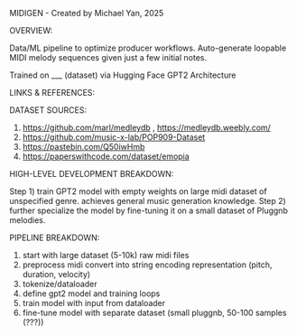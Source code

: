 MIDIGEN - Created by Michael Yan, 2025

OVERVIEW:

Data/ML pipeline to optimize producer workflows.
Auto-generate loopable MIDI melody sequences given just a few initial notes.

Trained on ___ (dataset) via Hugging Face GPT2 Architecture


LINKS & REFERENCES:

DATASET SOURCES:
1) https://github.com/marl/medleydb , https://medleydb.weebly.com/
2) https://github.com/music-x-lab/POP909-Dataset
3) https://pastebin.com/Q50iwHmb
4) https://paperswithcode.com/dataset/emopia


HIGH-LEVEL DEVELOPMENT BREAKDOWN:

Step 1) train GPT2 model with empty weights on large midi dataset of unspecified genre. achieves general music generation knowledge.
Step 2) further specialize the model by fine-tuning it on a small dataset of Pluggnb melodies.

PIPELINE BREAKDOWN:

1) start with large dataset (5-10k) raw midi files
2) preprocess midi convert into string encoding representation (pitch, duration, velocity)
3) tokenize/dataloader
4) define gpt2 model and training loops
5) train model with input from dataloader
6) fine-tune model with separate dataset (small pluggnb, 50-100 samples (???))
